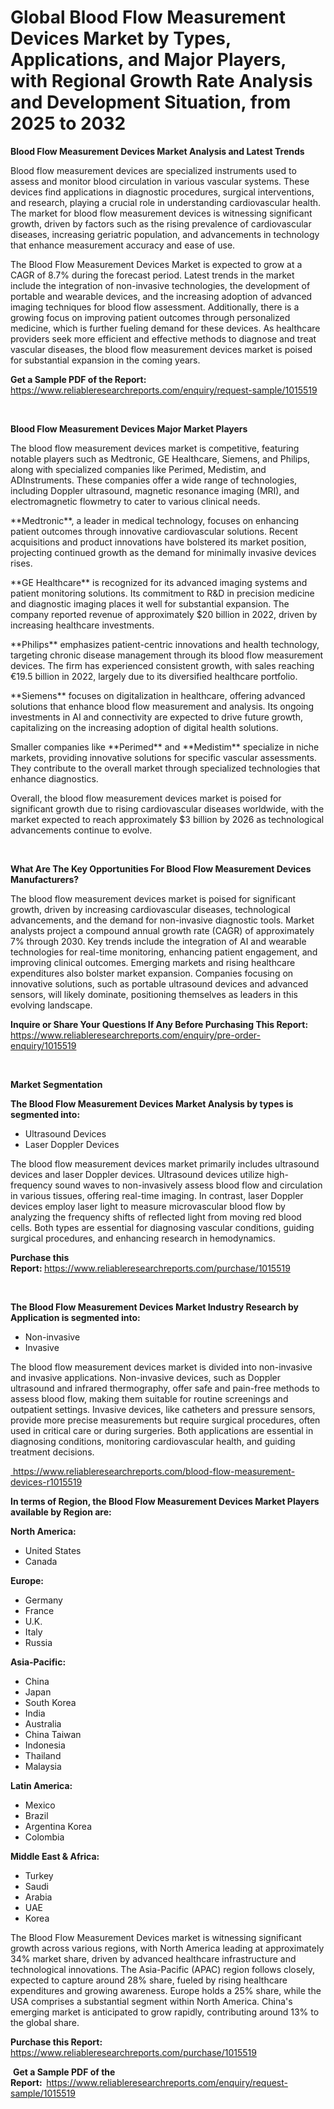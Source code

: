 <p><h1>Global Blood Flow Measurement Devices Market by Types, Applications, and Major Players, with Regional Growth Rate Analysis and Development Situation, from 2025 to 2032</h1></p><p><strong>Blood Flow Measurement Devices Market Analysis and Latest Trends</strong></p>
<p><p>Blood flow measurement devices are specialized instruments used to assess and monitor blood circulation in various vascular systems. These devices find applications in diagnostic procedures, surgical interventions, and research, playing a crucial role in understanding cardiovascular health. The market for blood flow measurement devices is witnessing significant growth, driven by factors such as the rising prevalence of cardiovascular diseases, increasing geriatric population, and advancements in technology that enhance measurement accuracy and ease of use. </p><p>The Blood Flow Measurement Devices Market is expected to grow at a CAGR of 8.7% during the forecast period. Latest trends in the market include the integration of non-invasive technologies, the development of portable and wearable devices, and the increasing adoption of advanced imaging techniques for blood flow assessment. Additionally, there is a growing focus on improving patient outcomes through personalized medicine, which is further fueling demand for these devices. As healthcare providers seek more efficient and effective methods to diagnose and treat vascular diseases, the blood flow measurement devices market is poised for substantial expansion in the coming years.</p></p>
<p><strong>Get a Sample PDF of the Report:&nbsp;</strong> <a href="https://www.reliableresearchreports.com/enquiry/request-sample/1015519?utm_campaign=2253&utm_medium=2&utm_source=Github&utm_content=ia&utm_term=14042025&utm_id=blood-flow-measurement-devices">https://www.reliableresearchreports.com/enquiry/request-sample/1015519</a></p>
<p>&nbsp;</p>
<p><strong>Blood Flow Measurement Devices Major Market Players</strong></p>
<p><p>The blood flow measurement devices market is competitive, featuring notable players such as Medtronic, GE Healthcare, Siemens, and Philips, along with specialized companies like Perimed, Medistim, and ADInstruments. These companies offer a wide range of technologies, including Doppler ultrasound, magnetic resonance imaging (MRI), and electromagnetic flowmetry to cater to various clinical needs.</p><p>**Medtronic**, a leader in medical technology, focuses on enhancing patient outcomes through innovative cardiovascular solutions. Recent acquisitions and product innovations have bolstered its market position, projecting continued growth as the demand for minimally invasive devices rises.</p><p>**GE Healthcare** is recognized for its advanced imaging systems and patient monitoring solutions. Its commitment to R&D in precision medicine and diagnostic imaging places it well for substantial expansion. The company reported revenue of approximately $20 billion in 2022, driven by increasing healthcare investments.</p><p>**Philips** emphasizes patient-centric innovations and health technology, targeting chronic disease management through its blood flow measurement devices. The firm has experienced consistent growth, with sales reaching €19.5 billion in 2022, largely due to its diversified healthcare portfolio.</p><p>**Siemens** focuses on digitalization in healthcare, offering advanced solutions that enhance blood flow measurement and analysis. Its ongoing investments in AI and connectivity are expected to drive future growth, capitalizing on the increasing adoption of digital health solutions.</p><p>Smaller companies like **Perimed** and **Medistim** specialize in niche markets, providing innovative solutions for specific vascular assessments. They contribute to the overall market through specialized technologies that enhance diagnostics.</p><p>Overall, the blood flow measurement devices market is poised for significant growth due to rising cardiovascular diseases worldwide, with the market expected to reach approximately $3 billion by 2026 as technological advancements continue to evolve.</p></p>
<p>&nbsp;</p>
<p><strong>What Are The Key Opportunities For Blood Flow Measurement Devices Manufacturers?</strong></p>
<p><p>The blood flow measurement devices market is poised for significant growth, driven by increasing cardiovascular diseases, technological advancements, and the demand for non-invasive diagnostic tools. Market analysts project a compound annual growth rate (CAGR) of approximately 7% through 2030. Key trends include the integration of AI and wearable technologies for real-time monitoring, enhancing patient engagement, and improving clinical outcomes. Emerging markets and rising healthcare expenditures also bolster market expansion. Companies focusing on innovative solutions, such as portable ultrasound devices and advanced sensors, will likely dominate, positioning themselves as leaders in this evolving landscape.</p></p>
<p><strong>Inquire or Share Your Questions If Any Before Purchasing This Report:</strong> <a href="https://www.reliableresearchreports.com/enquiry/pre-order-enquiry/1015519?utm_campaign=2253&utm_medium=2&utm_source=Github&utm_content=ia&utm_term=14042025&utm_id=blood-flow-measurement-devices">https://www.reliableresearchreports.com/enquiry/pre-order-enquiry/1015519</a></p>
<p>&nbsp;</p>
<p><strong>Market Segmentation</strong></p>
<p><strong>The Blood Flow Measurement Devices Market Analysis by types is segmented into:</strong></p>
<p><ul><li>Ultrasound Devices</li><li>Laser Doppler Devices</li></ul></p>
<p><p>The blood flow measurement devices market primarily includes ultrasound devices and laser Doppler devices. Ultrasound devices utilize high-frequency sound waves to non-invasively assess blood flow and circulation in various tissues, offering real-time imaging. In contrast, laser Doppler devices employ laser light to measure microvascular blood flow by analyzing the frequency shifts of reflected light from moving red blood cells. Both types are essential for diagnosing vascular conditions, guiding surgical procedures, and enhancing research in hemodynamics.</p></p>
<p><strong>Purchase this Report:&nbsp;</strong><a href="https://www.reliableresearchreports.com/purchase/1015519?utm_campaign=2253&utm_medium=2&utm_source=Github&utm_content=ia&utm_term=14042025&utm_id=blood-flow-measurement-devices">https://www.reliableresearchreports.com/purchase/1015519</a></p>
<p>&nbsp;</p>
<p><strong>The Blood Flow Measurement Devices Market Industry Research by Application is segmented into:</strong></p>
<p><ul><li>Non-invasive</li><li>Invasive</li></ul></p>
<p><p>The blood flow measurement devices market is divided into non-invasive and invasive applications. Non-invasive devices, such as Doppler ultrasound and infrared thermography, offer safe and pain-free methods to assess blood flow, making them suitable for routine screenings and outpatient settings. Invasive devices, like catheters and pressure sensors, provide more precise measurements but require surgical procedures, often used in critical care or during surgeries. Both applications are essential in diagnosing conditions, monitoring cardiovascular health, and guiding treatment decisions.</p></p>
<p><a href="https://www.reliableresearchreports.com/blood-flow-measurement-devices-r1015519?utm_campaign=2253&utm_medium=2&utm_source=Github&utm_content=ia&utm_term=14042025&utm_id=blood-flow-measurement-devices">&nbsp;https://www.reliableresearchreports.com/blood-flow-measurement-devices-r1015519</a></p>
<p><strong>In terms of Region, the Blood Flow Measurement Devices Market Players available by Region are:</strong></p>
<p>
    <p> <strong> North America: </strong>
        <ul>
            <li>United States</li>
            <li>Canada</li>
        </ul>
        </p> 
    <p> <strong> Europe: </strong>
        <ul>
            <li>Germany</li>
            <li>France</li>
            <li>U.K.</li>
            <li>Italy</li>
            <li>Russia</li>
        </ul>
        </p> 
    <p> <strong> Asia-Pacific: </strong>
        <ul>
            <li>China</li>
            <li>Japan</li>
            <li>South Korea</li>
            <li>India</li>
            <li>Australia</li>
            <li>China Taiwan</li>
            <li>Indonesia</li>
            <li>Thailand</li>
            <li>Malaysia</li>
        </ul>
        </p> 
    <p> <strong> Latin America: </strong>
        <ul>
            <li>Mexico</li>
            <li>Brazil</li>
            <li>Argentina Korea</li>
            <li>Colombia</li>
        </ul>
        </p> 
    <p> <strong> Middle East & Africa: </strong>
        <ul>
            <li>Turkey</li>
            <li>Saudi</li>
            <li>Arabia</li>
            <li>UAE</li>
            <li>Korea</li>
        </ul>
    </p>
    </p>
<p><p>The Blood Flow Measurement Devices market is witnessing significant growth across various regions, with North America leading at approximately 34% market share, driven by advanced healthcare infrastructure and technological innovations. The Asia-Pacific (APAC) region follows closely, expected to capture around 28% share, fueled by rising healthcare expenditures and growing awareness. Europe holds a 25% share, while the USA comprises a substantial segment within North America. China's emerging market is anticipated to grow rapidly, contributing around 13% to the global share.</p></p>
<p><strong>Purchase this Report: </strong><a href="https://www.reliableresearchreports.com/purchase/1015519?utm_campaign=2253&utm_medium=2&utm_source=Github&utm_content=ia&utm_term=14042025&utm_id=blood-flow-measurement-devices">https://www.reliableresearchreports.com/purchase/1015519</a></p>
<p>&nbsp;<strong>Get a Sample PDF of the Report:&nbsp;&nbsp;</strong><a href="https://www.reliableresearchreports.com/enquiry/request-sample/1015519?utm_campaign=2253&utm_medium=2&utm_source=Github&utm_content=ia&utm_term=14042025&utm_id=blood-flow-measurement-devices">https://www.reliableresearchreports.com/enquiry/request-sample/1015519</a></p>
<p><strong></strong></p>
<p><p></p><p></p><p></p></p>